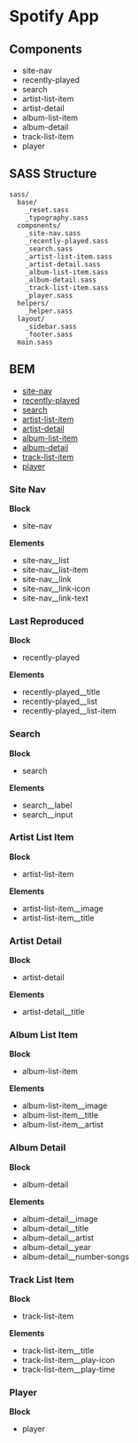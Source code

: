
# Spotify App

## Components

- site-nav
- recently-played
- search
- artist-list-item
- artist-detail
- album-list-item
- album-detail
- track-list-item
- player

## SASS Structure

```
sass/
  base/
    _reset.sass
    _typography.sass
  components/
    _site-nav.sass
    _recently-played.sass
    _search.sass
    _artist-list-item.sass
    _artist-detail.sass
    _album-list-item.sass
    _album-detail.sass
    _track-list-item.sass
    _player.sass
  helpers/
    _helper.sass
  layout/
    _sidebar.sass
    _footer.sass
  main.sass
```

## BEM

- [site-nav](#site-nav)
- [recently-played](#recently-played)
- [search](#search)
- [artist-list-item](#artist-list-item)
- [artist-detail](#artist-detail)
- [album-list-item](#album-list-item)
- [album-detail](#album-detail)
- [track-list-item](#track-list-item)
- [player](#player)

### Site Nav

__Block__

- site-nav

__Elements__

- site-nav__list
- site-nav__list-item
- site-nav__link
- site-nav__link-icon
- site-nav__link-text

### Last Reproduced

__Block__

- recently-played

__Elements__

- recently-played__title
- recently-played__list
- recently-played__list-item

### Search

__Block__

- search

__Elements__

- search__label
- search__input

### Artist List Item

__Block__

- artist-list-item

__Elements__

- artist-list-item__image
- artist-list-item__title

### Artist Detail

__Block__

- artist-detail

__Elements__

- artist-detail__title

### Album List Item

__Block__

- album-list-item

__Elements__

- album-list-item__image
- album-list-item__title
- album-list-item__artist

### Album Detail

__Block__

- album-detail

__Elements__

- album-detail__image
- album-detail__title
- album-detail__artist
- album-detail__year
- album-detail__number-songs

### Track List Item

__Block__

- track-list-item

__Elements__

- track-list-item__title
- track-list-item__play-icon
- track-list-item__play-time

### Player

__Block__

- player